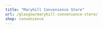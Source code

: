 ```yaml
---
title: "Maryhill Convenience Store"
url: /glasgow/maryhill-convenience-store/
shop: convenience
---
```

